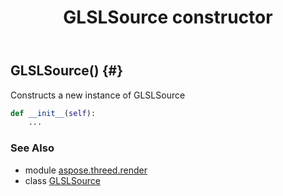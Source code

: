 ﻿---
title: GLSLSource constructor
second_title: Aspose.3D for Python via .NET API References
description: 
type: docs
weight: 10
url: /python-net/aspose.threed.render/glslsource/__init__/
is_root: false
---

## GLSLSource() {#}

Constructs a new instance of GLSLSource



```python
def __init__(self):
    ...
```





### See Also
* module [aspose.threed.render](../../)
* class [GLSLSource](/3d/python-net/aspose.threed.render/glslsource)
